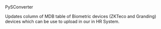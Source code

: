 PySConverter

Updates column of MDB table of Biometric devices (ZKTeco and Granding) devices which can be use to upload in our in HR System.


